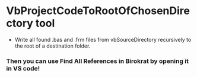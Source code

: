 # VbProjectCodeToRootOfChosenDirectory tool
- Write all found .bas and .frm files from vbSourceDirectory recursively to the root of
a destination folder. 
### Then you can use Find All References in Birokrat by opening it in VS code!
